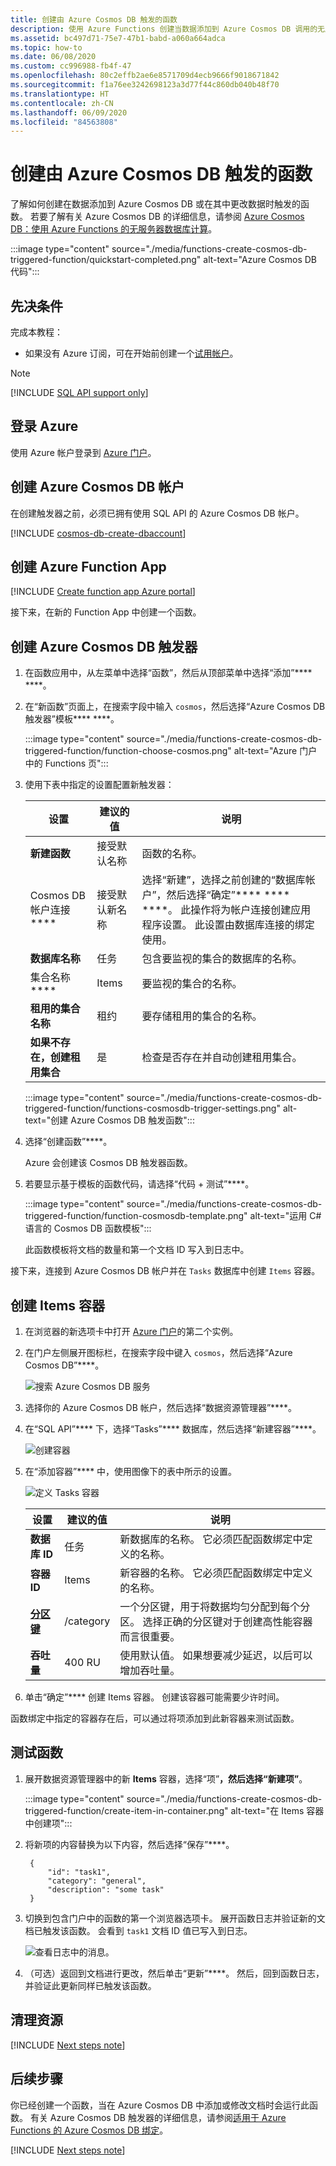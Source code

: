 ```yaml
---
title: 创建由 Azure Cosmos DB 触发的函数
description: 使用 Azure Functions 创建当数据添加到 Azure Cosmos DB 调用的无服务器函数。
ms.assetid: bc497d71-75e7-47b1-babd-a060a664adca
ms.topic: how-to
ms.date: 06/08/2020
ms.custom: cc996988-fb4f-47
ms.openlocfilehash: 80c2effb2ae6e8571709d4ecb9666f9018671842
ms.sourcegitcommit: f1a76ee3242698123a3d77f44c860db040b48f70
ms.translationtype: HT
ms.contentlocale: zh-CN
ms.lasthandoff: 06/09/2020
ms.locfileid: "84563808"
---
```

# <a name="create-a-function-triggered-by-azure-cosmos-db"></a>创建由 Azure Cosmos DB 触发的函数

了解如何创建在数据添加到 Azure Cosmos DB 或在其中更改数据时触发的函数。 若要了解有关 Azure Cosmos DB 的详细信息，请参阅 [Azure Cosmos DB：使用 Azure Functions 的无服务器数据库计算](../cosmos-db/serverless-computing-database.md)。

:::image type="content" source="./media/functions-create-cosmos-db-triggered-function/quickstart-completed.png" alt-text="Azure Cosmos DB 代码":::

## <a name="prerequisites"></a>先决条件

完成本教程：

+ 如果没有 Azure 订阅，可在开始前创建一个[试用帐户](https://www.azure.cn/pricing/1rmb-trial)。

> [!NOTE]
> [!INCLUDE [SQL API support only](../../includes/functions-cosmosdb-sqlapi-note.md)]

## <a name="sign-in-to-azure"></a>登录 Azure
使用 Azure 帐户登录到 [Azure 门户](https://portal.azure.cn/)。

## <a name="create-an-azure-cosmos-db-account"></a>创建 Azure Cosmos DB 帐户

在创建触发器之前，必须已拥有使用 SQL API 的 Azure Cosmos DB 帐户。

[!INCLUDE [cosmos-db-create-dbaccount](../../includes/cosmos-db-create-dbaccount.md)]

## <a name="create-an-azure-function-app"></a>创建 Azure Function App

[!INCLUDE [Create function app Azure portal](../../includes/functions-create-function-app-portal.md)]

接下来，在新的 Function App 中创建一个函数。

<a name="create-function"></a>

## <a name="create-azure-cosmos-db-trigger"></a>创建 Azure Cosmos DB 触发器

1. 在函数应用中，从左菜单中选择“函数”，然后从顶部菜单中选择“添加”**** ****。 

1. 在“新函数”页面上，在搜索字段中输入 `cosmos`，然后选择“Azure Cosmos DB 触发器”模板**** ****。

   :::image type="content" source="./media/functions-create-cosmos-db-triggered-function/function-choose-cosmos.png" alt-text="Azure 门户中的 Functions 页":::


1. 使用下表中指定的设置配置新触发器：

    | 设置      | 建议的值  | 说明                                |
    | ------------ | ---------------- | ------------------------------------------ |
    | **新建函数** | 接受默认名称 | 函数的名称。 |
    | Cosmos DB 帐户连接**** | 接受默认新名称 | 选择“新建”，选择之前创建的“数据库帐户”，然后选择“确定”**** **** ****。 此操作将为帐户连接创建应用程序设置。 此设置由数据库连接的绑定使用。 |
    | **数据库名称** | 任务 | 包含要监视的集合的数据库的名称。 |
    | 集合名称**** | Items | 要监视的集合的名称。 |
    | **租用的集合名称** | 租约 | 要存储租用的集合的名称。 |
    | **如果不存在，创建租用集合** | 是 | 检查是否存在并自动创建租用集合。 |

    :::image type="content" source="./media/functions-create-cosmos-db-triggered-function/functions-cosmosdb-trigger-settings.png" alt-text="创建 Azure Cosmos DB 触发函数":::

1. 选择“创建函数”****。 

    Azure 会创建该 Cosmos DB 触发器函数。

1. 若要显示基于模板的函数代码，请选择“代码 + 测试”****。

    :::image type="content" source="./media/functions-create-cosmos-db-triggered-function/function-cosmosdb-template.png" alt-text="运用 C# 语言的 Cosmos DB 函数模板":::

    此函数模板将文档的数量和第一个文档 ID 写入到日志中。

接下来，连接到 Azure Cosmos DB 帐户并在 `Tasks` 数据库中创建 `Items` 容器。

## <a name="create-the-items-container"></a>创建 Items 容器

1. 在浏览器的新选项卡中打开 [Azure 门户](https://portal.azure.cn)的第二个实例。

1. 在门户左侧展开图标栏，在搜索字段中键入 `cosmos`，然后选择“Azure Cosmos DB”****。

    ![搜索 Azure Cosmos DB 服务](./media/functions-create-cosmos-db-triggered-function/functions-search-cosmos-db.png)

1. 选择你的 Azure Cosmos DB 帐户，然后选择“数据资源管理器”****。 

1. 在“SQL API”**** 下，选择“Tasks”**** 数据库，然后选择“新建容器”****。

    ![创建容器](./media/functions-create-cosmos-db-triggered-function/cosmosdb-create-container.png)

1. 在“添加容器”**** 中，使用图像下的表中所示的设置。 

    ![定义 Tasks 容器](./media/functions-create-cosmos-db-triggered-function/cosmosdb-create-container2.png)

    | 设置|建议的值|说明 |
    | ---|---|--- |
    | **数据库 ID** | 任务 |新数据库的名称。 它必须匹配函数绑定中定义的名称。 |
    | **容器 ID** | Items | 新容器的名称。 它必须匹配函数绑定中定义的名称。  |
    | **[分区键](../cosmos-db/partition-data.md)** | /category|一个分区键，用于将数据均匀分配到每个分区。 选择正确的分区键对于创建高性能容器而言很重要。 | 
    | **吞吐量** |400 RU| 使用默认值。 如果想要减少延迟，以后可以增加吞吐量。 |    

1. 单击“确定”**** 创建 Items 容器。 创建该容器可能需要少许时间。

函数绑定中指定的容器存在后，可以通过将项添加到此新容器来测试函数。

## <a name="test-the-function"></a>测试函数

1. 展开数据资源管理器中的新 **Items** 容器，选择“项”****，然后选择“新建项”****。

    :::image type="content" source="./media/functions-create-cosmos-db-triggered-function/create-item-in-container.png" alt-text="在 Items 容器中创建项":::

1. 将新项的内容替换为以下内容，然后选择“保存”****。

        {
            "id": "task1",
            "category": "general",
            "description": "some task"
        }

1. 切换到包含门户中的函数的第一个浏览器选项卡。 展开函数日志并验证新的文档已触发该函数。 会看到 `task1` 文档 ID 值已写入到日志。 

    ![查看日志中的消息。](./media/functions-create-cosmos-db-triggered-function/functions-cosmosdb-trigger-view-logs.png)

1. （可选）返回到文档进行更改，然后单击“更新”****。 然后，回到函数日志，并验证此更新同样已触发该函数。

## <a name="clean-up-resources"></a>清理资源

[!INCLUDE [Next steps note](../../includes/functions-quickstart-cleanup.md)]

## <a name="next-steps"></a>后续步骤

你已经创建一个函数，当在 Azure Cosmos DB 中添加或修改文档时会运行此函数。 有关 Azure Cosmos DB 触发器的详细信息，请参阅[适用于 Azure Functions 的 Azure Cosmos DB 绑定](functions-bindings-cosmosdb.md)。

[!INCLUDE [Next steps note](../../includes/functions-quickstart-next-steps.md)]

